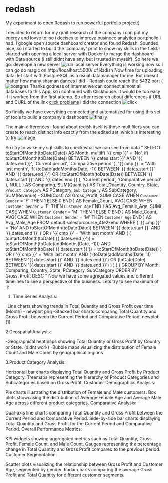 # redash
My experiment to open Redash to run powerful portfolio project:)

I decided to return for my grait research of the company i can put my energy and lovve to, so i decises to improve businecc analytica portpholio i had. I google open source dashboard creator and found Redash. Sounded nice, so i started to build the 'company' print to show my skills in the field. 
I started with opening a local server with Docker to merge the dashboard with Data source (i still didnt have any, but i trusted in myself).
So here we go: develope a new server ![run local server](https://github.com/Christymacarena/redash/assets/110884096/a22c9b9e-ae6a-4a43-9c15-f14d21271947)
Everything is working now so i can go do magic on  http://localhost:5000/ of Radish
Now time for uploading data: let start with PostgreSQL as a usual datamanager for me. But doesnt matter how many shaman dances i did - Redash could reach the 5432 port ( ![postgres](https://github.com/Christymacarena/redash/assets/110884096/eb07d941-ac43-4d1b-a7ca-9b8198d76213)
Thanks godness of internet we can connect almost all databases to this App, so i continued with Clickhouse.
It would be too easy if it worked from the first attemp. So after research about differences if URL and CURL of the link [click problems](https://github.com/Christymacarena/redash/assets/110884096/68f2e93c-412e-40c7-9475-9c3b6da1a9ee) i did the connection ![click](https://github.com/Christymacarena/redash/assets/110884096/d1edd5d3-8110-42c7-a171-1a352828cc18)

So finally we have everything connected and automatized for using this set of tools to build a company's dashboard
![finally](https://github.com/Christymacarena/redash/assets/110884096/6852009b-b107-4dc6-9a01-b9696c2c6b34)

The main differences i found about redish itself is those multifilers you can create to reach distinct info exactly from the edited set. which is interesting to try ![image](https://github.com/Christymacarena/redash/assets/110884096/e4752e47-bcdd-4ef8-82bb-621118fd5e37)

So i try to wake my sql skills to check what we can see from data 
"
SELECT
    toStartOfMonth(toDate(Date)) AS Month,
    multiIf(
        '{{ cmp }}' = 'No', 
            if(
                toStartOfMonth(toDate(Date)) BETWEEN '{{ dates.start }}' AND '{{ dates.end }}', 
                'Current period', 
                'Comparative period'
            ),
        '{{ cmp }}' = 'With last month', 
            if(
                (toDate(addMonths(Date, -1)) BETWEEN '{{ dates.start }}' AND '{{ dates.end }}') 
                OR 
                ( toStartOfMonth(toDate(Date)) BETWEEN '{{ dates.start }}' AND '{{ dates.end }}'), 
                'Current period', 
                'Comparative period'
            ),
        NULL
    ) AS Comparing,
    SUM(Quantity) AS Total_Quantity,
    Country,
    State,
    `Product Category` AS PCategory,
    `Sub Category` AS SubCategory,
    SUM(Revenue) - SUM(Cost) AS Gross_Profit,
    SUM(
        CASE
            WHEN `Customer Gender` = 'F' THEN 1
            ELSE 0
        END
    ) AS Female_Count,
    AVG(
        CASE
            WHEN `Customer Gender` = 'F' THEN `Customer Age`
        END
    ) AS Avg_Female_Age,
    SUM(
        CASE
            WHEN `Customer Gender` = 'M' THEN 1
            ELSE 0
        END
    ) AS Male_Count,
    AVG(
        CASE
            WHEN `Customer Gender` = 'M' THEN `Customer Age`
        END
    ) AS Avg_Male_Age
FROM
    default.salesforcourse_4fe2kehu
WHERE 
    (
        '{{ cmp }}' = 'No' AND 
        toStartOfMonth(toDate(Date)) BETWEEN '{{ dates.start }}' AND '{{ dates.end }}'
    )
    OR
    (
        '{{ cmp }}' = 'With last month' AND 
        (
            (
                toStartOfMonth(toDate('{{ dates.end }}')) = toStartOfMonth(toDate(addMonths(Date, -1))) 
                AND 
                toStartOfMonth(toDate('{{ dates.start }}')) = toStartOfMonth(toDate(Date))
            ) 
             OR
            (
        '{{ cmp }}' = 'With last month' AND 
        (
            (toDate(addMonths(Date, 1)) BETWEEN '{{ dates.start }}' AND '{{ dates.end }}') 
            OR 
            (toDate(Date) BETWEEN '{{ dates.start }}' AND '{{ dates.end }}')
        )
            )
        )
    )
GROUP BY
    Month,
    Comparing,
    Country,
    State,
    PCategory, 
    SubCategory
ORDER BY
    Gross_Profit DESC
"
Now we have some agregated values and different timelines to see a perspective of the business.
Lets try to see maximum of it:

1. Time Series Analysis:

-Line charts showing trends in Total Quantity and Gross Profit over time (Month) - newplot png
-Stacked bar charts comparing Total Quantity and Gross Profit between the Current Period and Comparative Period. newplot (1)

2.Geospatial Analysis:

-Geographical heatmaps showing Total Quantity or Gross Profit by Country or State. (didnt work)
-Bubble maps visualizing the distribution of Female Count and Male Count by geographical regions.

3.Product Category Analysis:

Horizontal bar charts displaying Total Quantity and Gross Profit by Product Category.
Treemaps representing the hierarchy of Product Categories and Subcategories based on Gross Profit.
Customer Demographics Analysis:

Pie charts illustrating the distribution of Female and Male customers.
Box plots showcasing the distribution of Average Female Age and Average Male Age across different product categories.
Comparative Analysis:

Dual-axis line charts comparing Total Quantity and Gross Profit between the Current Period and Comparative Period.
Side-by-side bar charts displaying Total Quantity and Gross Profit for the Current Period and Comparative Period.
Overall Performance Metrics:

KPI widgets showing aggregated metrics such as Total Quantity, Gross Profit, Female Count, and Male Count.
Gauges representing the percentage change in Total Quantity and Gross Profit compared to the previous period.
Customer Segmentation:

Scatter plots visualizing the relationship between Gross Profit and Customer Age, segmented by gender.
Radar charts comparing the average Gross Profit and Total Quantity for different customer segments.
 

